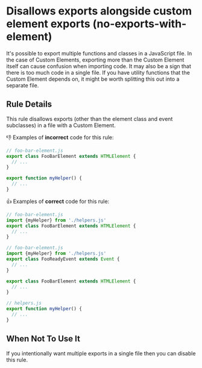 # Disallows exports alongside custom element exports (no-exports-with-element)

It's possible to export multiple functions and classes in a JavaScript file.
In the case of Custom Elements, exporting more than the Custom Element itself
can cause confusion when importing code. It may also be a sign that there is
too much code in a single file. If you have utility functions that the Custom
Element depends on, it might be worth splitting this out into a separate file.

## Rule Details

This rule disallows exports (other than the element class and event subclasses)
in a file with a Custom Element.

👎 Examples of **incorrect** code for this rule:

```js
// foo-bar-element.js
export class FooBarElement extends HTMLElement {
  // ...
}

export function myHelper() {
  // ...
}
```

👍 Examples of **correct** code for this rule:

```js
// foo-bar-element.js
import {myHelper} from './helpers.js'
export class FooBarElement extends HTMLElement {
  // ...
}
```

```js
// foo-bar-element.js
import {myHelper} from './helpers.js'
export class FooReadyEvent extends Event {
  // ...
}

export class FooBarElement extends HTMLElement {
  // ...
}
```

```js
// helpers.js
export function myHelper() {
  // ...
}
```

## When Not To Use It

If you intentionally want multiple exports in a single file then you can disable this rule.
